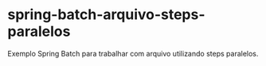 # spring-batch-arquivo-steps-paralelos
Exemplo Spring Batch para trabalhar com arquivo utilizando steps paralelos.
